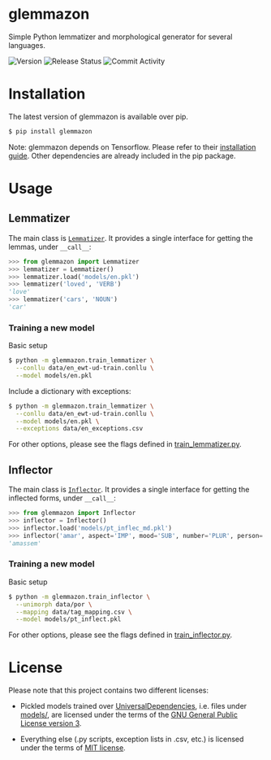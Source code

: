 # glemmazon
Simple Python lemmatizer and morphological generator for several 
languages.

![Version](https://img.shields.io/badge/version-0.2-red)
![Release Status](https://img.shields.io/badge/release-unstable-red)
![Commit Activity](https://img.shields.io/github/commit-activity/m/gustavoauma/glemmazon)

# Installation
The latest version of glemmazon is available over pip.
```bash
$ pip install glemmazon 
```

Note: glemmazon depends on Tensorflow. Please refer to their 
[installation guide](https://www.tensorflow.org/install/). Other
dependencies are already included in the pip package.

# Usage
## Lemmatizer
The main class is [`Lemmatizer`](./glemmazon/lemmatizer.py). It 
provides a single interface for getting the lemmas, under `__call__`:
```python
>>> from glemmazon import Lemmatizer
>>> lemmatizer = Lemmatizer()
>>> lemmatizer.load('models/en.pkl')
>>> lemmatizer('loved', 'VERB')
'love'
>>> lemmatizer('cars', 'NOUN')
'car'
```

### Training a new model
Basic setup
```bash
$ python -m glemmazon.train_lemmatizer \
  --conllu data/en_ewt-ud-train.conllu \
  --model models/en.pkl
```

Include a dictionary with exceptions:
```bash
$ python -m glemmazon.train_lemmatizer \
  --conllu data/en_ewt-ud-train.conllu \
  --model models/en.pkl \
  --exceptions data/en_exceptions.csv
```

For other options, please see the flags defined in 
[train_lemmatizer.py](./glammatizer/train_lemmatizer.py).

## Inflector
The main class is [`Inflector`](./glemmazon/inflector.py). It 
provides a single interface for getting the inflected forms, under 
`__call__`:
```python
>>> from glemmazon import Inflector
>>> inflector = Inflector()
>>> inflector.load('models/pt_inflec_md.pkl')
>>> inflector('amar', aspect='IMP', mood='SUB', number='PLUR', person='3', tense='PAST')
'amassem'
```

### Training a new model
Basic setup
```bash
$ python -m glemmazon.train_inflector \
  --unimorph data/por \
  --mapping data/tag_mapping.csv \
  --model models/pt_inflect.pkl
```

For other options, please see the flags defined in 
[train_inflector.py](./glammatizer/train_inflector.py).

# License
Please note that this project contains two different licenses:

- Pickled models trained over [UniversalDependencies](
  http://github.com/UniversalDependencies), i.e. files under 
  [models/](./models/), are licensed under the terms of the [GNU General 
  Public License version 3](./models/!LICENSE).
  
- Everything else (.py scripts, exception lists in .csv, etc.) is 
  licensed under the terms of [MIT license](./LICENSE).

